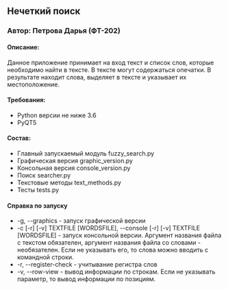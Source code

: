 ﻿## Нечеткий поиск

### Автор: Петрова Дарья (ФТ-202)


#### Описание:

Данное приложение принимает на вход текст и список слов, которые 
необходимо найти в тексте. В тексте могут содержаться опечатки.
В результате находит слова, выделяет в тексте и указывает их 
местоположение. 


#### Требования:

- Python версии не ниже 3.6
- PyQT5


#### Состав:

- Главный запускаемый модуль fuzzy_search.py
- Графическая версия graphic_version.py
- Консольная версия console_version.py
- Поиск searcher.py
- Текстовые методы text_methods.py
- Тесты tests.py

#### Справка по запуску

- -g, --graphics - запуск графической версии
- -с [-r] [-v] TEXTFILE [WORDSFILE], --console [-r] [-v] TEXTFILE 
[WORDSFILE] - запуск консольной версии. Аргумент названия файла с 
текстом обязателен, аргумент названия файла со словами - необязателен.
Если не указывать его, то слова можно вводить с командной строки. 
- -r, --register-check - учитывание регистра слов
- -v, --row-view - вывод информации по строкам. Если не указывать 
параметр, то вывод информации по позициям.
